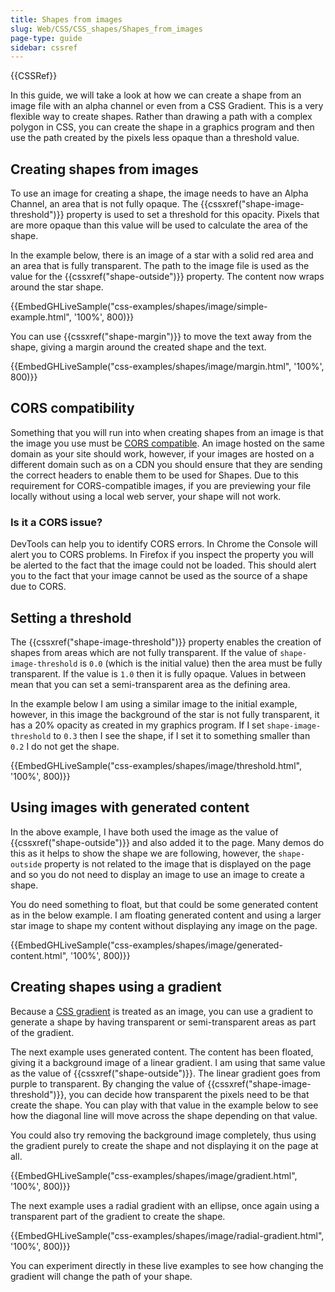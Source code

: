 ```yaml
---
title: Shapes from images
slug: Web/CSS/CSS_shapes/Shapes_from_images
page-type: guide
sidebar: cssref
---
```


{{CSSRef}}

In this guide, we will take a look at how we can create a shape from an image file with an alpha channel or even from a CSS Gradient. This is a very flexible way to create shapes. Rather than drawing a path with a complex polygon in CSS, you can create the shape in a graphics program and then use the path created by the pixels less opaque than a threshold value.

## Creating shapes from images

To use an image for creating a shape, the image needs to have an Alpha Channel, an area that is not fully opaque. The {{cssxref("shape-image-threshold")}} property is used to set a threshold for this opacity. Pixels that are more opaque than this value will be used to calculate the area of the shape.

In the example below, there is an image of a star with a solid red area and an area that is fully transparent. The path to the image file is used as the value for the {{cssxref("shape-outside")}} property. The content now wraps around the star shape.

{{EmbedGHLiveSample("css-examples/shapes/image/simple-example.html", '100%', 800)}}

You can use {{cssxref("shape-margin")}} to move the text away from the shape, giving a margin around the created shape and the text.

{{EmbedGHLiveSample("css-examples/shapes/image/margin.html", '100%', 800)}}

## CORS compatibility

Something that you will run into when creating shapes from an image is that the image you use must be [CORS compatible](/en-US/docs/Web/HTTP/CORS). An image hosted on the same domain as your site should work, however, if your images are hosted on a different domain such as on a CDN you should ensure that they are sending the correct headers to enable them to be used for Shapes. Due to this requirement for CORS-compatible images, if you are previewing your file locally without using a local web server, your shape will not work.

### Is it a CORS issue?

DevTools can help you to identify CORS errors. In Chrome the Console will alert you to CORS problems. In Firefox if you inspect the property you will be alerted to the fact that the image could not be loaded. This should alert you to the fact that your image cannot be used as the source of a shape due to CORS.

## Setting a threshold

The {{cssxref("shape-image-threshold")}} property enables the creation of shapes from areas which are not fully transparent. If the value of `shape-image-threshold` is `0.0` (which is the initial value) then the area must be fully transparent. If the value is `1.0` then it is fully opaque. Values in between mean that you can set a semi-transparent area as the defining area.

In the example below I am using a similar image to the initial example, however, in this image the background of the star is not fully transparent, it has a 20% opacity as created in my graphics program. If I set `shape-image-threshold` to `0.3` then I see the shape, if I set it to something smaller than `0.2` I do not get the shape.

{{EmbedGHLiveSample("css-examples/shapes/image/threshold.html", '100%', 800)}}

## Using images with generated content

In the above example, I have both used the image as the value of {{cssxref("shape-outside")}} and also added it to the page. Many demos do this as it helps to show the shape we are following, however, the `shape-outside` property is not related to the image that is displayed on the page and so you do not need to display an image to use an image to create a shape.

You do need something to float, but that could be some generated content as in the below example. I am floating generated content and using a larger star image to shape my content without displaying any image on the page.

{{EmbedGHLiveSample("css-examples/shapes/image/generated-content.html", '100%', 800)}}

## Creating shapes using a gradient

Because a [CSS gradient](/en-US/docs/Web/CSS/CSS_images/Using_CSS_gradients) is treated as an image, you can use a gradient to generate a shape by having transparent or semi-transparent areas as part of the gradient.

The next example uses generated content. The content has been floated, giving it a background image of a linear gradient. I am using that same value as the value of {{cssxref("shape-outside")}}. The linear gradient goes from purple to transparent. By changing the value of {{cssxref("shape-image-threshold")}}, you can decide how transparent the pixels need to be that create the shape. You can play with that value in the example below to see how the diagonal line will move across the shape depending on that value.

You could also try removing the background image completely, thus using the gradient purely to create the shape and not displaying it on the page at all.

{{EmbedGHLiveSample("css-examples/shapes/image/gradient.html", '100%', 800)}}

The next example uses a radial gradient with an ellipse, once again using a transparent part of the gradient to create the shape.

{{EmbedGHLiveSample("css-examples/shapes/image/radial-gradient.html", '100%', 800)}}

You can experiment directly in these live examples to see how changing the gradient will change the path of your shape.
